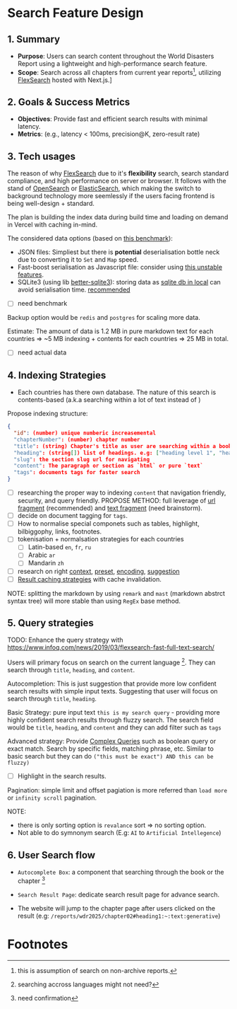 # Search Feature Design 

## 1. Summary
- **Purpose**: Users can search content throughout the World Disasters Report using a lightweight and high-performance search feature.
- **Scope**: Search across all chapters from current year reports[^1], utilizing [FlexSearch](https://github.com/nextapps-de/flexsearch/tree/master) hosted with Next.js.]

## 2. Goals & Success Metrics
- **Objectives**: Provide fast and efficient search results with minimal latency.
- **Metrics**: (e.g., latency < 100ms, precision@K, zero-result rate)

## 3. Tech usages

The reason of why [FlexSearch](https://github.com/nextapps-de/flexsearch/tree/master) due to it's **flexibility** search, search standard compliance, and high performance on server or browser. It follows with the stand of [OpenSearch](https://opensearch.org/) or [ElasticSearch](https://www.elastic.co/elasticsearch), which making the switch to background technology more seemlessly if the users facing frontend is being well-design + standard. 

The plan is building the index data during build time and loading on demand in Vercel with caching in-mind.

The considered data options (based on [this benchmark](https://github.com/nextapps-de/flexsearch/blob/master/doc/persistent.md#benchmark)):
- JSON files: Simpliest but there is **potential** deserialisation bottle neck due to converting it to `Set` and `Map` speed.
- Fast-boost serialisation as Javascript file: consider using [this unstable features](https://github.com/nextapps-de/flexsearch/blob/master/doc/export-import.md#fast-boot-serialization-for-server-side-rendering-php-python-ruby-rust-java-go-nodejs-).
- SQLite3 (using lib [better-sqlite3](https://github.com/WiseLibs/better-sqlite3)): storing data as [sqlite db in local](https://github.com/nextapps-de/flexsearch/blob/master/doc/persistent-sqlite.md) can avoid serialisation time. [recommended](https://github.com/nextapps-de/flexsearch/tree/master?tab=readme-ov-file#page-load--fast-boot)

- [ ] need benchmark

Backup option would be `redis` and `postgres` for scaling more data.

Estimate: The amount of data is 1.2 MB in pure markdown text for each countries => ~5 MB indexing + contents for each countries => 25 MB in total. 

- [ ] need actual data

## 4. Indexing Strategies

- Each countries has there own database. The nature of this search is contents-based (a.k.a searching within a lot of text instead of )

Propose indexing structure:
```json
{
  "id": (number) unique numberic increasemental
  "chapterNumber": (number) chapter number
  "title": (string) Chapter's title as user are searching within a book.
  "heading": (string[]) list of headings. e.g: ["heading level 1", "heading level 2", "heading level 3", "heading level 4"]
  "slug": the section slug url for navigating
  "content": The paragraph or section as `html` or pure `text`
  "tags": documents tags for faster search
}
```

- [ ] researching the proper way to indexing `content` that navigation friendly, security, and query friendly. PROPOSE METHOD: full leverage of [url fragment](https://developer.mozilla.org/en-US/docs/Web/URI/Reference/Fragment) (recommended) and [text fragment](https://developer.mozilla.org/en-US/docs/Web/URI/Reference/Fragment/Text_fragments) (need brainstorm).
- [ ] decide on document tagging for `tags`.
- [ ] How to normalise special componets such as tables, highlight, bilbiggophy, links, footnotes.
- [ ] tokenisation + normalsation strategies for each countries
  - [ ] Latin-based `en`, `fr`, `ru`
  - [ ] Arabic `ar`
  - [ ] Mandarin `zh`
- [ ] research on right [context](https://github.com/nextapps-de/flexsearch/tree/master?tab=readme-ov-file#context-options), [preset](https://github.com/nextapps-de/flexsearch/tree/master?tab=readme-ov-file#presets), [encoding](https://github.com/nextapps-de/flexsearch/tree/master?tab=readme-ov-file#fuzzy-search), [suggestion](https://github.com/nextapps-de/flexsearch/tree/master?tab=readme-ov-file#suggestions)
- [ ] [Result caching strategies](https://github.com/nextapps-de/flexsearch/tree/master?tab=readme-ov-file#auto-balanced-cache-by-popularity) with cache invalidation. 

NOTE: splitting the markdown  by using `remark` and `mast` (markdown abstrct syntax tree) will more stable than using `RegEx` base method. 

## 5. Query strategies

TODO: Enhance the query strategy with https://www.infoq.com/news/2019/03/flexsearch-fast-full-text-search/

Users will primary focus on search on the current language [^2]. They can search through `title`, `heading`, and `content`.

Autocompletion: This is just suggestion that provide more low confident search results with simple input texts. Suggesting that user will focus on search through `title`, `heading`.

Basic Strategy: pure input text `this is my search query` - providing more highly confident search results through fluzzy search. The search field would be `title`, `heading`, and `content` and they can add filter such as `tags`

Advanced strategy: Provide [Complex Queries](https://github.com/nextapps-de/flexsearch/blob/master/doc/resolver.md) such as boolean query or exact match. Search by specific fields, matching phrase, etc. Similar to basic search but they can do `("this must be exact") AND this can be fluzzy)`

- [ ] Highlight in the search results.

Pagination: simple limit and offset pagiation is more referred than `load more` or `infinity scroll` pagination.

NOTE: 
- there is only sorting option is `revalance` sort => no sorting option.
- Not able to do symnonym search (E.g: `AI` to `Artificial Intellegence`)

## 6. User Search flow

- `Autocomplete Box`: a component that searching through the book or the chapter [^3]

- `Search Result Page`: dedicate search result page for advance search.

- The website will jump to the chapter page after users clicked on the result (e.g: `/reports/wdr2025/chapter02#heading1:~:text:generative`)

# Footnotes
[^1]: this is assumption of search on non-archive reports. 
[^2]: searching accross languages might not need?
[^3]: need confirmation
